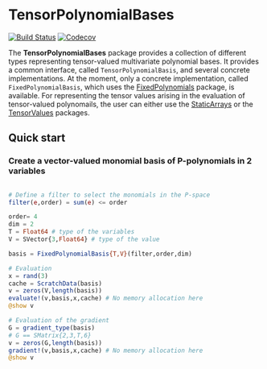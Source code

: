 # TensorPolynomialBases

[![Build Status](https://travis-ci.com/lssc-team/TensorPolynomialBases.jl.svg?branch=master)](https://travis-ci.com/lssc-team/TensorPolynomialBases.jl)
[![Codecov](https://codecov.io/gh/lssc-team/TensorPolynomialBases.jl/branch/master/graph/badge.svg)](https://codecov.io/gh/lssc-team/TensorPolynomialBases.jl)

The **TensorPolynomialBases** package provides a collection of different types representing tensor-valued multivariate polynomial bases. It provides a common interface, called `TensorPolynomialBasis`, and several concrete implementations. At the moment, only a concrete implementation, called `FixedPolynomialBasis`, which uses the [FixedPolynomials](https://github.com/JuliaAlgebra/FixedPolynomials.jl) package, is available. For representing the tensor values arising in the evaluation of tensor-valued polynomails, the user can either use the [StaticArrays](https://github.com/JuliaArrays/StaticArrays.jl) or the [TensorValues](https://github.com/lssc-team/TensorValues.jl) packages.

## Quick start

### Create a vector-valued monomial basis of P-polynomials in 2 variables

```julia

# Define a filter to select the monomials in the P-space
filter(e,order) = sum(e) <= order

order= 4
dim = 2
T = Float64 # type of the variables
V = SVector{3,Float64} # type of the value

basis = FixedPolynomialBasis{T,V}(filter,order,dim)

# Evaluation
x = rand(3)
cache = ScratchData(basis)
v = zeros(V,length(basis))
evaluate!(v,basis,x,cache) # No memory allocation here
@show v

# Evaluation of the gradient
G = gradient_type(basis)
# G == SMatrix{2,3,T,6}
v = zeros(G,length(basis))
gradient!(v,basis,x,cache) # No memory allocation here
@show v
```
